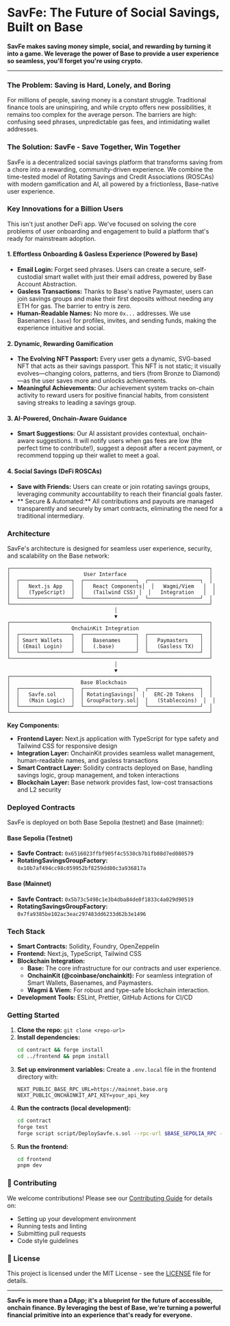 # SavFe: The Future of Social Savings, Built on Base

**SavFe makes saving money simple, social, and rewarding by turning it into a game. We leverage the power of Base to provide a user experience so seamless, you'll forget you're using crypto.**

---

### The Problem: Saving is Hard, Lonely, and Boring

For millions of people, saving money is a constant struggle. Traditional finance tools are uninspiring, and while crypto offers new possibilities, it remains too complex for the average person. The barriers are high: confusing seed phrases, unpredictable gas fees, and intimidating wallet addresses.

### The Solution: SavFe - Save Together, Win Together

SavFe is a decentralized social savings platform that transforms saving from a chore into a rewarding, community-driven experience. We combine the time-tested model of Rotating Savings and Credit Associations (ROSCAs) with modern gamification and AI, all powered by a frictionless, Base-native user experience.

### Key Innovations for a Billion Users

This isn't just another DeFi app. We've focused on solving the core problems of user onboarding and engagement to build a platform that's ready for mainstream adoption.

#### 1. Effortless Onboarding & Gasless Experience (Powered by Base)
*   **Email Login:** Forget seed phrases. Users can create a secure, self-custodial smart wallet with just their email address, powered by Base Account Abstraction.
*   **Gasless Transactions:** Thanks to Base's native Paymaster, users can join savings groups and make their first deposits without needing any ETH for gas. The barrier to entry is zero.
*   **Human-Readable Names:** No more `0x...` addresses. We use Basenames (`.base`) for profiles, invites, and sending funds, making the experience intuitive and social.

#### 2. Dynamic, Rewarding Gamification
*   **The Evolving NFT Passport:** Every user gets a dynamic, SVG-based NFT that acts as their savings passport. This NFT is not static; it visually evolves—changing colors, patterns, and tiers (from Bronze to Diamond)—as the user saves more and unlocks achievements.
*   **Meaningful Achievements:** Our achievement system tracks on-chain activity to reward users for positive financial habits, from consistent saving streaks to leading a savings group.

#### 3. AI-Powered, Onchain-Aware Guidance
*   **Smart Suggestions:** Our AI assistant provides contextual, onchain-aware suggestions. It will notify users when gas fees are low (the perfect time to contribute!), suggest a deposit after a recent payment, or recommend topping up their wallet to meet a goal.

#### 4. Social Savings (DeFi ROSCAs)
*   **Save with Friends:** Users can create or join rotating savings groups, leveraging community accountability to reach their financial goals faster.
*   ** Secure & Automated:** All contributions and payouts are managed transparently and securely by smart contracts, eliminating the need for a traditional intermediary.

### Architecture

SavFe's architecture is designed for seamless user experience, security, and scalability on the Base network:

```
┌─────────────────────────────────────────────────────────────────┐
│                        User Interface                           │
│  ┌─────────────────┐  ┌─────────────────┐  ┌─────────────────┐  │
│  │   Next.js App   │  │   React Components│  │   Wagmi/Viem   │  │
│  │   (TypeScript)  │  │   (Tailwind CSS) │  │   Integration   │  │
│  └─────────────────┘  └─────────────────┘  └─────────────────┘  │
└─────────────────────────────────────────────────────────────────┘
                                   │
                                   ▼
┌─────────────────────────────────────────────────────────────────┐
│                    OnchainKit Integration                       │
│  ┌─────────────────┐  ┌─────────────────┐  ┌─────────────────┐  │
│  │ Smart Wallets   │  │   Basenames     │  │   Paymasters    │  │
│  │ (Email Login)   │  │   (.base)       │  │   (Gasless TX)  │  │
│  └─────────────────┘  └─────────────────┘  └─────────────────┘  │
└─────────────────────────────────────────────────────────────────┘
                                   │
                                   ▼
┌─────────────────────────────────────────────────────────────────┐
│                       Base Blockchain                           │
│  ┌─────────────────┐  ┌─────────────────┐  ┌─────────────────┐  │
│  │   Savfe.sol     │  │ RotatingSavings│  │   ERC-20 Tokens  │  │
│  │   (Main Logic)  │  │ GroupFactory.sol│  │   (Stablecoins)  │  │
│  └─────────────────┘  └─────────────────┘  └─────────────────┘  │
└─────────────────────────────────────────────────────────────────┘
```

**Key Components:**
- **Frontend Layer:** Next.js application with TypeScript for type safety and Tailwind CSS for responsive design
- **Integration Layer:** OnchainKit provides seamless wallet management, human-readable names, and gasless transactions
- **Smart Contract Layer:** Solidity contracts deployed on Base, handling savings logic, group management, and token interactions
- **Blockchain Layer:** Base network provides fast, low-cost transactions and L2 security

### Deployed Contracts

SavFe is deployed on both Base Sepolia (testnet) and Base (mainnet):

#### Base Sepolia (Testnet)
- **Savfe Contract:** `0x6516023ffbf905f4c5530cb7b1fb08d7ed080579`
- **RotatingSavingsGroupFactory:** `0x10b7af494cc98c059952bf8259dd80c3a936817a`

#### Base (Mainnet)
- **Savfe Contract:** `0x5b73c5498c1e3b4dba84de0f1833c4a029d90519`
- **RotatingSavingsGroupFactory:** `0x7fa9385be102ac3eac297483dd6233d62b3e1496`

### Tech Stack

*   **Smart Contracts:** Solidity, Foundry, OpenZeppelin
*   **Frontend:** Next.js, TypeScript, Tailwind CSS
*   **Blockchain Integration:**
    *   **Base:** The core infrastructure for our contracts and user experience.
    *   **OnchainKit (@coinbase/onchainkit):** For seamless integration of Smart Wallets, Basenames, and Paymasters.
    *   **Wagmi & Viem:** For robust and type-safe blockchain interaction.
*   **Development Tools:** ESLint, Prettier, GitHub Actions for CI/CD

### Getting Started

1.  **Clone the repo:** `git clone <repo-url>`
2.  **Install dependencies:**
    ```bash
    cd contract && forge install
    cd ../frontend && pnpm install
    ```
3.  **Set up environment variables:**
    Create a `.env.local` file in the frontend directory with:
    ```env
    NEXT_PUBLIC_BASE_RPC_URL=https://mainnet.base.org
    NEXT_PUBLIC_ONCHAINKIT_API_KEY=your_api_key
    ```
4.  **Run the contracts (local development):**
    ```bash
    cd contract
    forge test
    forge script script/DeploySavfe.s.sol --rpc-url $BASE_SEPOLIA_RPC --private-key $PRIVATE_KEY --broadcast
    ```
5.  **Run the frontend:**
    ```bash
    cd frontend
    pnpm dev
    ```

### 🤝 Contributing

We welcome contributions! Please see our [Contributing Guide](CONTRIBUTING.md) for details on:

- Setting up your development environment
- Running tests and linting
- Submitting pull requests
- Code style guidelines

### 📄 License

This project is licensed under the MIT License - see the [LICENSE](LICENSE) file for details.

---

**SavFe is more than a DApp; it's a blueprint for the future of accessible, onchain finance. By leveraging the best of Base, we're turning a powerful financial primitive into an experience that's ready for everyone.**

